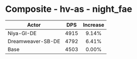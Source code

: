 # Composite - hv-as - night_fae
| Actor | DPS | Increase |
|---|:---:|:---:|
|Niya-GI-DE|4915|9.14%|
|Dreamweaver-SB-DE|4792|6.41%|
|Base|4503|0.00%|
